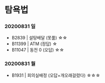 # 탐욕법

### 20200831 일
- B2839 | 설탕배달 (못풂) ☆☆
- B11399 | ATM (정답) ☆
- B11047 | 동전 0 (오답) ☆☆


### 20200831 월
- B1931 | 회의실배정 (오답+개오래걸렸다) ☆☆☆



